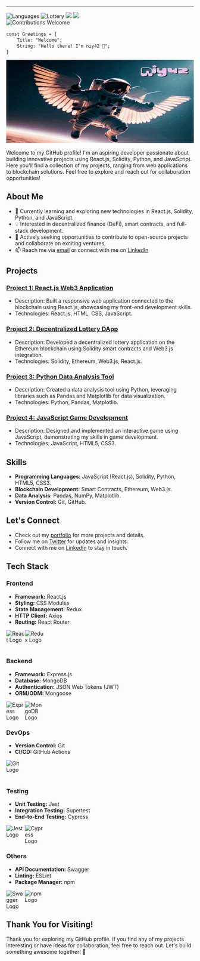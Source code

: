 ---
![Languages](https://img.shields.io/badge/Spoken-Languages-blue)
![Lottery](https://img.shields.io/badge/Solidity-brightgreen)
![](https://img.shields.io/badge/Python-red)
![](https://img.shields.io/badge/Javascript-yellow)<br />
![Contributions Welcome](https://img.shields.io/badge/Contributions-Welcome-orange)
```
const Greetings = {
    Title: "Welcome";
    String: "Hello there! I'm niy42 👋";
}
```
<div style="align-items: center;">
    <img src="https://github.com/niy42/Modern_UI/blob/main/src/assets/flyhigh.gif" alt="Logo">
</div>

Welcome to my GitHub profile! I'm an aspiring developer passionate about building innovative projects using React.js, Solidity, Python, and JavaScript. Here you'll find a collection of my projects, ranging from web applications to blockchain solutions. Feel free to explore and reach out for collaboration opportunities!

## About Me

- 🌱 Currently learning and exploring new technologies in React.js, Solidity, Python, and JavaScript.
- 💡 Interested in decentralized finance (DeFi), smart contracts, and full-stack development.
- 🚀 Actively seeking opportunities to contribute to open-source projects and collaborate on exciting ventures.
- 📫 Reach me via [email](mailto:obanlaniyi42@gmail.com) or connect with me on [LinkedIn](https://www.linkedin.com/in/adeniyi-obanla-3a137914b/)

## Projects

### [Project 1: React.js Web3 Application](https://github.com/niy42/Web3.0)
- Description: Built a responsive web application connected to the blockchain using React.js, showcasing my front-end development skills.
- Technologies: React.js, HTML, CSS, JavaScript.

### [Project 2: Decentralized Lottery DApp](link-to-project-repo)
- Description: Developed a decentralized lottery application on the Ethereum blockchain using Solidity smart contracts and Web3.js integration.
- Technologies: Solidity, Ethereum, Web3.js, React.js.

### [Project 3: Python Data Analysis Tool](link-to-project-repo)
- Description: Created a data analysis tool using Python, leveraging libraries such as Pandas and Matplotlib for data visualization.
- Technologies: Python, Pandas, Matplotlib.

### [Project 4: JavaScript Game Development](link-to-project-repo)
- Description: Designed and implemented an interactive game using JavaScript, demonstrating my skills in game development.
- Technologies: JavaScript, HTML5, CSS3.

## Skills

- **Programming Languages:** JavaScript (React.js), Solidity, Python, HTML5, CSS3.
- **Blockchain Development:** Smart Contracts, Ethereum, Web3.js.
- **Data Analysis:** Pandas, NumPy, Matplotlib.
- **Version Control:** Git, GitHub.

## Let's Connect

- Check out my [portfolio](link-to-portfolio) for more projects and details.
- Follow me on [Twitter](https://twitter.com/@yung_0x7) for updates and insights.
- Connect with me on [LinkedIn](https://www.linkedin.com/in/adeniyi-obanla-3a137914b/) to stay in touch.

## Tech Stack

### Frontend
- **Framework:** React.js
- **Styling:** CSS Modules
- **State Management:** Redux
- **HTTP Client:** Axios
- **Routing:** React Router

<div style="display: flex;">
    <img src="https://upload.wikimedia.org/wikipedia/commons/a/a7/React-icon.svg" alt="React Logo" width="50" height="50">
    <img src="https://redux.js.org/img/redux.svg" alt="Redux Logo" width="50" height="50">
</div>

### Backend
- **Framework:** Express.js
- **Database:** MongoDB
- **Authentication:** JSON Web Tokens (JWT)
- **ORM/ODM:** Mongoose

<div style="display: flex;">
    <img src="https://upload.wikimedia.org/wikipedia/commons/6/64/Expressjs.png" alt="Express Logo" width="50" height="50">
    <img src="https://webassets.mongodb.com/_com_assets/cms/mongodb_logo1-76twgcu2dm.png" alt="MongoDB Logo" width="50" height="50">
</div>

### DevOps
- **Version Control:** Git
- **CI/CD:** GitHub Actions

<div style="display: flex;">
    <img src="https://git-scm.com/images/logos/downloads/Git-Icon-1788C.png" alt="Git Logo" width="50" height="50">
</div>

### Testing
- **Unit Testing:** Jest
- **Integration Testing:** Supertest
- **End-to-End Testing:** Cypress

<div style="display: flex;">
    <img src="https://jestjs.io/img/jest.svg" alt="Jest Logo" width="50" height="50">
    <img src="https://avatars.githubusercontent.com/u/8908513?s=200&v=4" alt="Cypress Logo" width="50" height="50">
</div>

### Others
- **API Documentation:** Swagger
- **Linting:** ESLint
- **Package Manager:** npm

<div style="display: flex;">
    <img src="https://avatars.githubusercontent.com/u/7658037?s=200&v=4" alt="Swagger Logo" width="50" height="50">
    <img src="https://upload.wikimedia.org/wikipedia/commons/thumb/d/db/Npm-logo.svg/800px-Npm-logo.svg.png" alt="npm Logo" width="50" height="50">
</div>

## Thank You for Visiting!

Thank you for exploring my GitHub profile. If you find any of my projects interesting or have ideas for collaboration, feel free to reach out. Let's build something awesome together! 🚀

<!--
**niy42/niy42** is a ✨ _special_ ✨ repository because its `README.md` (this file) appears on your GitHub profile.

Here are some ideas to get you started:

- 🔭 I’m currently working on ...
- 🌱 I’m currently learning ...
- 👯 I’m looking to collaborate on ...
- 🤔 I’m looking for help with ...
- 💬 Ask me about ...
- 📫 How to reach me: ...
- 😄 Pronouns: ...
- ⚡ Fun fact: ...
-->
